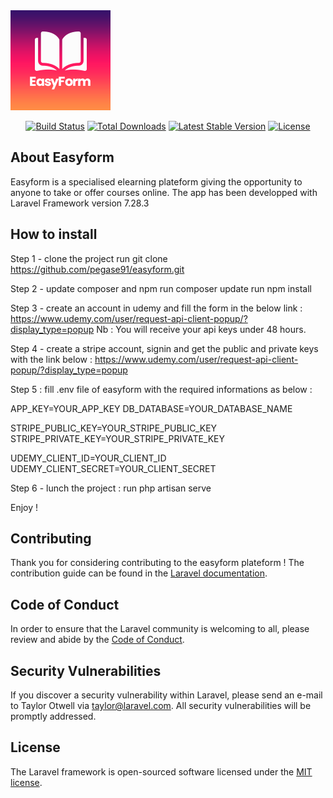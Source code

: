 <img src="images/logo.png" >
<p align="center">
<a href="https://travis-ci.org/laravel/framework"><img src="https://travis-ci.org/laravel/framework.svg" alt="Build Status"></a>
<a href="https://packagist.org/packages/laravel/framework"><img src="https://poser.pugx.org/laravel/framework/d/total.svg" alt="Total Downloads"></a>
<a href="https://packagist.org/packages/laravel/framework"><img src="https://poser.pugx.org/laravel/framework/v/stable.svg" alt="Latest Stable Version"></a>
<a href="https://packagist.org/packages/laravel/framework"><img src="https://poser.pugx.org/laravel/framework/license.svg" alt="License"></a>
</p>

## About Easyform

Easyform is a specialised elearning plateform giving the opportunity to anyone to take or offer courses online.
The app has been developped with Laravel Framework version 7.28.3

## How to install

Step 1 - clone the project
run git clone https://github.com/pegase91/easyform.git

Step 2 - update composer and npm
run composer update
run npm install

Step 3 - create an account in udemy and fill the form in the below link :
https://www.udemy.com/user/request-api-client-popup/?display_type=popup
Nb : You will receive your api keys under 48 hours.

Step 4 - create a stripe account, signin and get the public and private keys with the link below :
https://www.udemy.com/user/request-api-client-popup/?display_type=popup

Step 5 : fill .env file of easyform with the required informations as below :

APP_KEY=YOUR_APP_KEY
DB_DATABASE=YOUR_DATABASE_NAME

STRIPE_PUBLIC_KEY=YOUR_STRIPE_PUBLIC_KEY
STRIPE_PRIVATE_KEY=YOUR_STRIPE_PRIVATE_KEY

UDEMY_CLIENT_ID=YOUR_CLIENT_ID
UDEMY_CLIENT_SECRET=YOUR_CLIENT_SECRET

Step 6 - lunch the project :
run php artisan  serve

Enjoy ! 

## Contributing

Thank you for considering contributing to the easyform plateform ! The contribution guide can be found in the [Laravel documentation](https://laravel.com/docs/contributions).

## Code of Conduct

In order to ensure that the Laravel community is welcoming to all, please review and abide by the [Code of Conduct](https://laravel.com/docs/contributions#code-of-conduct).

## Security Vulnerabilities

If you discover a security vulnerability within Laravel, please send an e-mail to Taylor Otwell via [taylor@laravel.com](mailto:taylor@laravel.com). All security vulnerabilities will be promptly addressed.

## License

The Laravel framework is open-sourced software licensed under the [MIT license](https://opensource.org/licenses/MIT).
